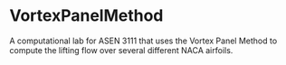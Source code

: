 # VortexPanelMethod
A computational lab for ASEN 3111 that uses the Vortex Panel Method to compute the lifting flow over several different NACA airfoils. 
